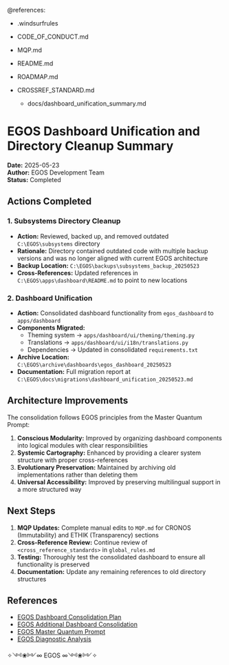 @references:
- .windsurfrules
- CODE_OF_CONDUCT.md
- MQP.md
- README.md
- ROADMAP.md
- CROSSREF_STANDARD.md

  - docs/dashboard_unification_summary.md

# EGOS Dashboard Unification and Directory Cleanup Summary

**Date:** 2025-05-23  
**Author:** EGOS Development Team  
**Status:** Completed  

## Actions Completed

### 1. Subsystems Directory Cleanup

- **Action:** Reviewed, backed up, and removed outdated `C:\EGOS\subsystems` directory
- **Rationale:** Directory contained outdated code with multiple backup versions and was no longer aligned with current EGOS architecture
- **Backup Location:** `C:\EGOS\backups\subsystems_backup_20250523`
- **Cross-References:** Updated references in `C:\EGOS\apps\dashboard\README.md` to point to new locations

### 2. Dashboard Unification

- **Action:** Consolidated dashboard functionality from `egos_dashboard` to `apps/dashboard`
- **Components Migrated:**
  - Theming system → `apps/dashboard/ui/theming/theming.py`
  - Translations → `apps/dashboard/ui/i18n/translations.py`
  - Dependencies → Updated in consolidated `requirements.txt`
- **Archive Location:** `C:\EGOS\archive\dashboards\egos_dashboard_20250523`
- **Documentation:** Full migration report at `C:\EGOS\docs\migrations\dashboard_unification_20250523.md`

## Architecture Improvements

The consolidation follows EGOS principles from the Master Quantum Prompt:

1. **Conscious Modularity:** Improved by organizing dashboard components into logical modules with clear responsibilities
2. **Systemic Cartography:** Enhanced by providing a clearer system structure with proper cross-references
3. **Evolutionary Preservation:** Maintained by archiving old implementations rather than deleting them
4. **Universal Accessibility:** Improved by preserving multilingual support in a more structured way

## Next Steps

1. **MQP Updates:** Complete manual edits to `MQP.md` for CRONOS (Immutability) and ETHIK (Transparency) sections
2. **Cross-Reference Review:** Continue review of `<cross_reference_standards>` in `global_rules.md`
3. **Testing:** Thoroughly test the consolidated dashboard to ensure all functionality is preserved
4. **Documentation:** Update any remaining references to old directory structures

## References

- [EGOS Dashboard Consolidation Plan](C:\EGOS\WORK_2025-05-23_Dashboard_Consolidation.md)
- [EGOS Additional Dashboard Consolidation](C:\EGOS\WORK_2025-05-24_Additional_Dashboard_Consolidation.md)
- [EGOS Master Quantum Prompt](C:\EGOS\MQP.md)
- [EGOS Diagnostic Analysis](C:\EGOS\DiagEnio.md)

✧༺❀༻∞ EGOS ∞༺❀༻✧